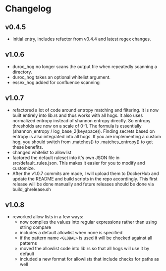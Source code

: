 # Changelog

## v0.4.5 
- Initial entry, includes refactor from v0.4.4 and latest regex changes.

## v1.0.6
- duroc_hog no longer scans the output file when repeatedly scanning a directory.
- duroc_hog takes an optional whitelist argument.
- essex_hog added for confluence scanning

## v1.0.7
- refactored a lot of code around entropy matching and filtering. It is now built entirely into lib.rs and thus works with all hogs. It also uses normalized entropy instead of shannon entropy directly. So entropy thresholds are now on a scale of 0-1. The formula is essentially (shannon_entropy / log_base_2(keyspace)). Finding secrets based on entropy is also integrated into all hogs. If you are implementing a custom hog, you should switch from .matches() to .matches_entropy() to get these benefits. 
- changed whitelist to allowlist
- factored the default ruleset into it's own JSON file in src/default_rules.json. This makes it easier for you to modify and customize.
- After the v1.0.7 commits are made, I will upload them to DockerHub and update the README and build scripts in the repo accordingly. This first release will be done manually and future releases should be done via build_ghrelease.sh

## v1.0.8
- reworked allow lists in a few ways:
    - now compiles the values into regular expressions rather than using string compare
    - includes a default allowlist when none is specified
    - if the pattern name `<GLOBAL>` is used it will be checked against all patterns
    - moved the allowlist code into lib.rs so that all hogs will use it by default
    - included a new format for allowlists that include checks for paths as well
